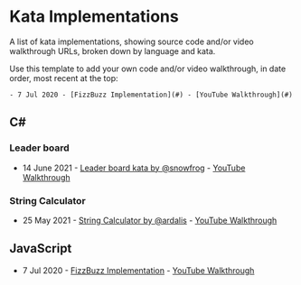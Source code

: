 # Kata Implementations

A list of kata implementations, showing source code and/or video walkthrough URLs, broken down by language and kata.

Use this template to add your own code and/or video walkthrough, in date order, most recent at the top:

```
- 7 Jul 2020 - [FizzBuzz Implementation](#) - [YouTube Walkthrough](#)
```

## C#

### Leader board

- 14 June 2021 - [Leader board kata by @snowfrog](https://github.com/snowfrogdev/LeaderboardKata) - [YouTube Walkthrough](https://youtu.be/BGtF_QZ-tBw)

### String Calculator

- 25 May 2021 - [String Calculator by @ardalis](https://github.com/ardalis/StringCalculatorKataAttempts) - [YouTube Walkthrough](https://youtu.be/H96nnZuQO00)

## JavaScript

- 7 Jul 2020 - [FizzBuzz Implementation](#) - [YouTube Walkthrough](#)
